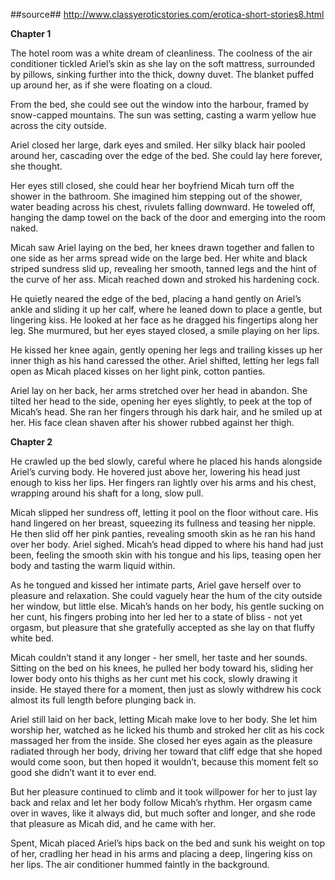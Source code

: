 ##source##
http://www.classyeroticstories.com/erotica-short-stories8.html

**Chapter 1**

The hotel room was a white dream of cleanliness. The coolness of the air conditioner tickled Ariel’s skin as she lay on the soft mattress, surrounded by pillows, sinking further into the thick, downy duvet. The blanket puffed up around her, as if she were floating on a cloud.

From the bed, she could see out the window into the harbour, framed by snow-capped mountains. The sun was setting, casting a warm yellow hue across the city outside.

Ariel closed her large, dark eyes and smiled. Her silky black hair pooled around her, cascading over the edge of the bed. She could lay here forever, she thought.

Her eyes still closed, she could hear her boyfriend Micah turn off the shower in the bathroom. She imagined him stepping out of the shower, water beading across his chest, rivulets falling downward. He toweled off, hanging the damp towel on the back of the door and emerging into the room naked.

Micah saw Ariel laying on the bed, her knees drawn together and fallen to one side as her arms spread wide on the large bed. Her white and black striped sundress slid up, revealing her smooth, tanned legs and the hint of the curve of her ass. Micah reached down and stroked his hardening cock.

He quietly neared the edge of the bed, placing a hand gently on Ariel’s ankle and sliding it up her calf, where he leaned down to place a gentle, but lingering kiss. He looked at her face as he dragged his fingertips along her leg. She murmured, but her eyes stayed closed, a smile playing on her lips.

He kissed her knee again, gently opening her legs and trailing kisses up her inner thigh as his hand caressed the other. Ariel shifted, letting her legs fall open as Micah placed kisses on her light pink, cotton panties.

Ariel lay on her back, her arms stretched over her head in abandon. She tilted her head to the side, opening her eyes slightly, to peek at the top of Micah’s head. She ran her fingers through his dark hair, and he smiled up at her. His face clean shaven after his shower rubbed against her thigh.

**Chapter 2**

He crawled up the bed slowly, careful where he placed his hands alongside Ariel’s curving body. He hovered just above her, lowering his head just enough to kiss her lips. Her fingers ran lightly over his arms and his chest, wrapping around his shaft for a long, slow pull.

Micah slipped her sundress off, letting it pool on the floor without care. His hand lingered on her breast, squeezing its fullness and teasing her nipple. He then slid off her pink panties, revealing smooth skin as he ran his hand over her body. Ariel sighed. Micah’s head dipped to where his hand had just been, feeling the smooth skin with his tongue and his lips, teasing open her body and tasting the warm liquid within.

As he tongued and kissed her intimate parts, Ariel gave herself over to pleasure and relaxation. She could vaguely hear the hum of the city outside her window, but little else. Micah’s hands on her body, his gentle sucking on her cunt, his fingers probing into her led her to a state of bliss - not yet orgasm, but pleasure that she gratefully accepted as she lay on that fluffy white bed.

Micah couldn’t stand it any longer - her smell, her taste and her sounds. Sitting on the bed on his knees, he pulled her body toward his, sliding her lower body onto his thighs as her cunt met his cock, slowly drawing it inside. He stayed there for a moment, then just as slowly withdrew his cock almost its full length before plunging back in.

Ariel still laid on her back, letting Micah make love to her body. She let him worship her, watched as he licked his thumb and stroked her clit as his cock massaged her from the inside. She closed her eyes again as the pleasure radiated through her body, driving her toward that cliff edge that she hoped would come soon, but then hoped it wouldn’t, because this moment felt so good she didn’t want it to ever end.

But her pleasure continued to climb and it took willpower for her to just lay back and relax and let her body follow Micah’s rhythm. Her orgasm came over in waves, like it always did, but much softer and longer, and she rode that pleasure as Micah did, and he came with her.

Spent, Micah placed Ariel’s hips back on the bed and sunk his weight on top of her, cradling her head in his arms and placing a deep, lingering kiss on her lips. The air conditioner hummed faintly in the background.
